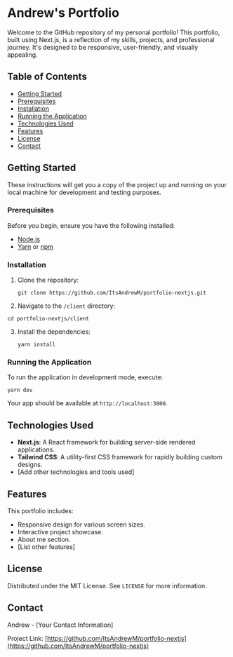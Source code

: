 # Andrew's Portfolio

Welcome to the GitHub repository of my personal portfolio! This portfolio, built using Next.js, is a reflection of my skills, projects, and professional journey. It's designed to be responsive, user-friendly, and visually appealing.

## Table of Contents
- [Getting Started](#getting-started)
- [Prerequisites](#prerequisites)
- [Installation](#installation)
- [Running the Application](#running-the-application)
- [Technologies Used](#technologies-used)
- [Features](#features)
- [License](#license)
- [Contact](#contact)

## Getting Started

These instructions will get you a copy of the project up and running on your local machine for development and testing purposes.

### Prerequisites

Before you begin, ensure you have the following installed:
- [Node.js](https://nodejs.org/)
- [Yarn](https://yarnpkg.com/) or [npm](https://www.npmjs.com/)

### Installation

1. Clone the repository:
   ```
   git clone https://github.com/ItsAndrewM/portfolio-nextjs.git
   ```
2.  Navigate to the `/client` directory:
   ```
   cd portfolio-nextjs/client
   ```
3. Install the dependencies:
   ```
   yarn install
   ```
### Running the Application

To run the application in development mode, execute:
   ```
   yarn dev
   ```
Your app should be available at `http://localhost:3000`.

## Technologies Used

- **Next.js**: A React framework for building server-side rendered applications.
- **Tailwind CSS**: A utility-first CSS framework for rapidly building custom designs.
- [Add other technologies and tools used]

## Features

This portfolio includes:
- Responsive design for various screen sizes.
- Interactive project showcase.
- About me section.
- [List other features]

## License

Distributed under the MIT License. See `LICENSE` for more information.

## Contact

Andrew - [Your Contact Information]

Project Link: [https://github.com/ItsAndrewM/portfolio-nextjs](https://github.com/ItsAndrewM/portfolio-nextjs)
